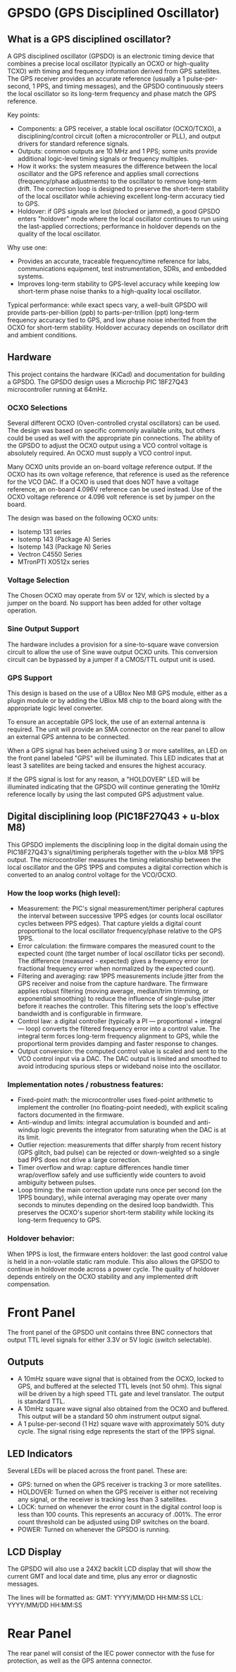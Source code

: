 # GPSDO (GPS Disciplined Oscillator)

## What is a GPS disciplined oscillator?

A GPS disciplined oscillator (GPSDO) is an electronic timing device that combines a precise local oscillator (typically an OCXO or high-quality TCXO) with timing and frequency information derived from GPS satellites. The GPS receiver provides an accurate reference (usually a 1 pulse-per-second, 1 PPS, and timing messages), and the GPSDO continuously steers the local oscillator so its long-term frequency and phase match the GPS reference.

Key points:

- Components: a GPS receiver, a stable local oscillator (OCXO/TCXO), a disciplining/control circuit (often a microcontroller or PLL), and output drivers for standard reference signals.
- Outputs: common outputs are 10 MHz and 1 PPS; some units provide additional logic-level timing signals or frequency multiples.
- How it works: the system measures the difference between the local oscillator and the GPS reference and applies small corrections (frequency/phase adjustments) to the oscillator to remove long-term drift. The correction loop is designed to preserve the short-term stability of the local oscillator while achieving excellent long-term accuracy tied to GPS.
- Holdover: if GPS signals are lost (blocked or jammed), a good GPSDO enters "holdover" mode where the local oscillator continues to run using the last-applied corrections; performance in holdover depends on the quality of the local oscillator.

Why use one:

- Provides an accurate, traceable frequency/time reference for labs, communications equipment, test instrumentation, SDRs, and embedded systems.
- Improves long-term stability to GPS-level accuracy while keeping low short-term phase noise thanks to a high-quality local oscillator.

Typical performance: while exact specs vary, a well-built GPSDO will provide parts-per-billion (ppb) to parts-per-trillion (ppt) long-term frequency accuracy tied to GPS, and low phase noise inherited from the OCXO for short-term stability. Holdover accuracy depends on oscillator drift and ambient conditions.

## Hardware

This project contains the hardware (KiCad) and documentation for building a GPSDO. The GPSDO design uses a
Microchip PIC 18F27Q43 microcontroller running at 64mHz. 

### OCXO Selections
Several different OCXO (Oven-controlled crystal oscillators) can be used. The design was based on specific commonly available units, but others could be used as well with the appropriate pin connections.  The 
ability of the GPSDO to adjust the OCXO output using a VCO control voltage is absolutely required.  An OCXO 
must supply a VCO control input.  

Many OCXO units provide an on-board voltage reference output.  If the OCXO has its own voltage reference, 
that reference is used as the reference for the VCO DAC.  If a OCXO is used that does NOT have a voltage 
reference, an on-board 4.096V reference can be used instead.  Use of the OCXO voltage reference or 4.096
volt reference is set by jumper on the board. 

The design was based on the following OCXO units:

- Isotemp 131 series
- Isotemp 143 (Package A) Series
- Isotemp 143 (Package N) Series
- Vectron C4550 Series
- MTronPTI XO512x series

### Voltage Selection

The Chosen OCXO may operate from 5V or 12V, which is slected by a jumper on the board. No support has been
added for other voltage operation.

### Sine Output Support

The hardware includes a provision for a sine-to-square wave conversion circuit to allow the use of Sine
wave output OCXO units. This conversion circuit can be bypassed by a jumper if a CMOS/TTL output unit
is used.

### GPS Support

This design is based on the use of a UBlox Neo M8 GPS module, either as a plugin module or by adding the
UBlox M8 chip to the board along with the appropriate logic level converter.

To ensure an acceptable GPS lock, the use of an external antenna is required. The unit will provide
an SMA connector on the rear panel to allow an external GPS antenna to be connected.

When a GPS signal has been acheived using 3 or more satellites, an LED on the front panel labeled "GPS" will be illuminated. This LED indicates that at least 3 satellites are being tacked and ensures the highest
accuracy.

If the GPS signal is lost for any reason, a "HOLDOVER" LED will be illuminated indicating that the GPSDO
will continue generating the 10mHz reference locally by using the last computed GPS adjustment value.

## Digital disciplining loop (PIC18F27Q43 + u‑blox M8)

This GPSDO implements the disciplining loop in the digital domain using the PIC18F27Q43's signal/timing peripherals together with the u‑blox M8 1PPS output. The microcontroller measures the timing relationship between the local oscillator and the GPS 1PPS and computes a digital correction which is converted to an analog control voltage for the VCO/OCXO.

### How the loop works (high level):

- Measurement: the PIC's signal measurement/timer peripheral captures the interval between successive 1PPS edges (or counts local oscillator cycles between PPS edges). That capture yields a digital count proportional to the local oscillator frequency/phase relative to the GPS 1PPS.
- Error calculation: the firmware compares the measured count to the expected count (the target number of local oscillator ticks per second). The difference (measured - expected) gives a frequency error (or fractional frequency error when normalized by the expected count).
- Filtering and averaging: raw 1PPS measurements include jitter from the GPS receiver and noise from the capture hardware. The firmware applies robust filtering (moving average, median/trim trimming, or exponential smoothing) to reduce the influence of single-pulse jitter before it reaches the controller. This filtering sets the loop's effective bandwidth and is configurable in firmware.
- Control law: a digital controller (typically a PI — proportional + integral — loop) converts the filtered frequency error into a control value. The integral term forces long-term frequency alignment to GPS, while the proportional term provides damping and faster response to changes.
- Output conversion: the computed control value is scaled and sent to the VCO control input via a DAC. The DAC output is limited and smoothed to avoid introducing spurious steps or wideband noise into the oscillator.

### Implementation notes / robustness features:

- Fixed-point math: the microcontroller uses fixed-point arithmetic to implement the controller (no floating-point needed), with explicit scaling factors documented in the firmware.
- Anti-windup and limits: integral accumulation is bounded and anti-windup logic prevents the integrator from saturating when the DAC is at its limit.
- Outlier rejection: measurements that differ sharply from recent history (GPS glitch, bad pulse) can be rejected or down-weighted so a single bad PPS does not drive a large correction.
- Timer overflow and wrap: capture differences handle timer wrap/overflow safely and use sufficiently wide counters to avoid ambiguity between pulses.
- Loop timing: the main correction update runs once per second (on the 1PPS boundary), while internal averaging may operate over many seconds to minutes depending on the desired loop bandwidth. This preserves the OCXO's superior short-term stability while locking its long-term frequency to GPS.

### Holdover behavior:

When 1PPS is lost, the firmware enters holdover: the last good control value is held in a non-volatile 
static ram module.  This also allows the GPSDO to continue in holdover mode across a power cycle. The quality of holdover depends entirely on the OCXO stability and any implemented drift compensation.

# Front Panel
The front panel of the GPSDO unit contains three BNC connectors that output TTL level signals for either 
3.3V or 5V logic (switch selectable). 

## Outputs 
- A 10mHz square wave signal that is obtained from the OCXO, locked to GPS, and buffered at the selected TTL levels (not 50 ohm).  This signal will be driven by a high speed TTL gate and level translator.  The output is standard TTL. 
- A 10mHz square wave signal also obtained from the OCXO and buffered.  This output will be a standard 50 ohm instrument output signal. 
- A 1 pulse-per-second (1 Hz) square wave with approximately 50% duty cycle.  The signal rising edge represents the start of the 1PPS signal.

## LED Indicators
Several LEDs will be placed across the front panel.  These are:

- GPS: turned on when the GPS receiver is tracking 3 or more satellites. 
- HOLDOVER: Turned on when the GPS receiver is either not receiving any signal, or the receiver is tracking less than 3 satellites. 
- LOCK: turned on whenever the error count in the digital control loop is less than 100 counts.  This represents an accuracy of .001%.  The error count threshold can be adjusted using DIP switches on the board. 
- POWER: Turned on whenever the GPSDO is running. 

## LCD Display 
The GPSDO will also use a 24X2 backlit LCD display that will show the current GMT and local date and time, plus any error or diagnostic messages. 

The lines will be formatted as:
GMT: YYYY/MM/DD HH:MM:SS
LCL: YYYY/MM/DD HH:MM:SS 

# Rear Panel 
The rear panel will consist of the IEC power connector with the fuse for protection, as well as the GPS antenna connector. 
